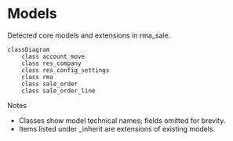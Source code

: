# Models

Detected core models and extensions in rma_sale.

```mermaid
classDiagram
    class account_move
    class res_company
    class res_config_settings
    class rma
    class sale_order
    class sale_order_line
```

Notes
- Classes show model technical names; fields omitted for brevity.
- Items listed under _inherit are extensions of existing models.
